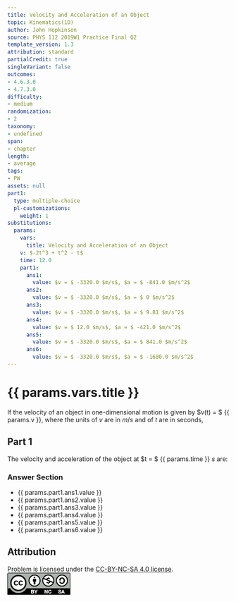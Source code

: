 ```yaml
---
title: Velocity and Acceleration of an Object
topic: Kinematics(1D)
author: John Hopkinson
source: PHYS 112 2019W1 Practice Final Q2
template_version: 1.3
attribution: standard
partialCredit: true
singleVariant: false
outcomes:
- 4.6.3.0
- 4.7.3.0
difficulty:
- medium
randomization:
- 2
taxonomy:
- undefined
span:
- chapter
length:
- average
tags:
- PW
assets: null
part1:
  type: multiple-choice
  pl-customizations:
    weight: 1
substitutions:
  params:
    vars:
      title: Velocity and Acceleration of an Object
    v: $-2t^3 + t^2 - t$
    time: 12.0
    part1:
      ans1:
        value: $v = $ -3320.0 $m/s$, $a = $ -841.0 $m/s^2$
      ans2:
        value: $v = $ -3320.0 $m/s$, $a = $ 0 $m/s^2$
      ans3:
        value: $v = $ -3320.0 $m/s$, $a = $ 9.81 $m/s^2$
      ans4:
        value: $v = $ 12.0 $m/s$, $a = $ -421.0 $m/s^2$
      ans5:
        value: $v = $ -3320.0 $m/s$, $a = $ 841.0 $m/s^2$
      ans6:
        value: $v = $ -3320.0 $m/s$, $a = $ -1680.0 $m/s^2$
---
```

# {{ params.vars.title }}
If the velocity of an object in one-dimensional motion is given by $v(t) = $ {{ params.v }}, where the units of $v$ are in $m/s$ and of $t$ are in seconds,

## Part 1

The velocity and acceleration of the object at $t = $ {{ params.time }} $s$ are:

### Answer Section

- {{ params.part1.ans1.value }}
- {{ params.part1.ans2.value }}
- {{ params.part1.ans3.value }}
- {{ params.part1.ans4.value }}
- {{ params.part1.ans5.value }}
- {{ params.part1.ans6.value }}

## Attribution

Problem is licensed under the [CC-BY-NC-SA 4.0 license](https://creativecommons.org/licenses/by-nc-sa/4.0/).<br> ![The Creative Commons 4.0 license requiring attribution-BY, non-commercial-NC, and share-alike-SA license.](https://raw.githubusercontent.com/firasm/bits/master/by-nc-sa.png)